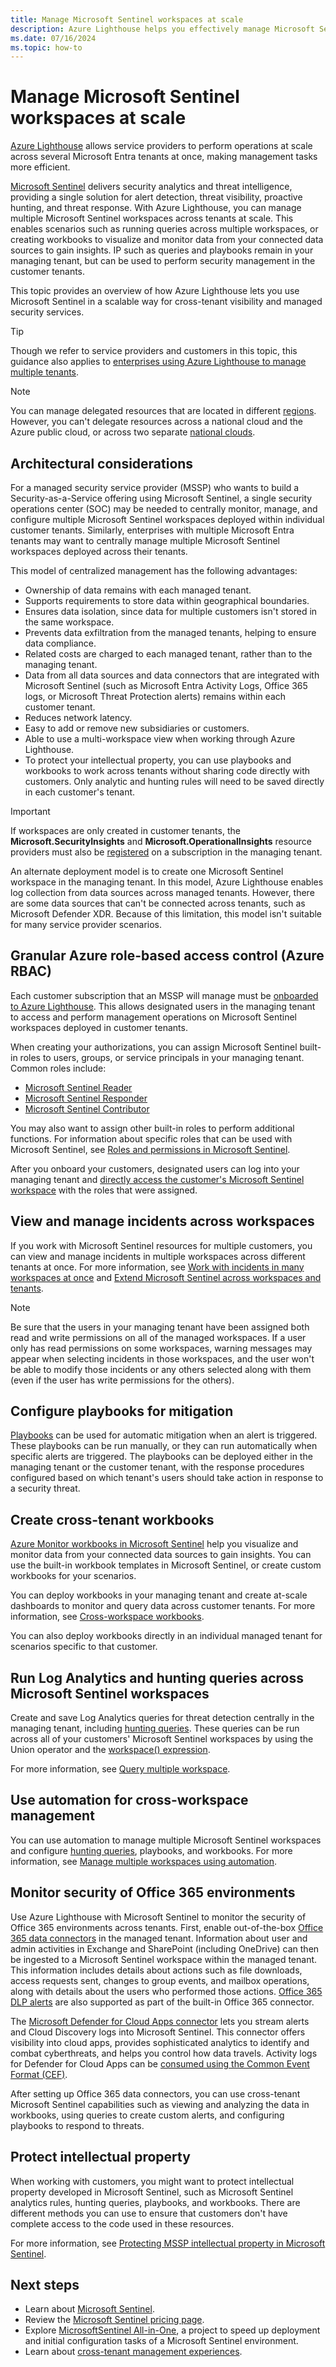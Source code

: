 ```yaml
---
title: Manage Microsoft Sentinel workspaces at scale
description: Azure Lighthouse helps you effectively manage Microsoft Sentinel across delegated customer resources.
ms.date: 07/16/2024
ms.topic: how-to
---
```


# Manage Microsoft Sentinel workspaces at scale

[Azure Lighthouse](../overview.md) allows service providers to perform operations at scale across several Microsoft Entra tenants at once, making management tasks more efficient.

[Microsoft Sentinel](/azure/sentinel/overview) delivers security analytics and threat intelligence, providing a single solution for alert detection, threat visibility, proactive hunting, and threat response. With Azure Lighthouse, you can manage multiple Microsoft Sentinel workspaces across tenants at scale. This enables scenarios such as running queries across multiple workspaces, or creating workbooks to visualize and monitor data from your connected data sources to gain insights. IP such as queries and playbooks remain in your managing tenant, but can be used to perform security management in the customer tenants.

This topic provides an overview of how Azure Lighthouse lets you use Microsoft Sentinel in a scalable way for cross-tenant visibility and managed security services.

> [!TIP]
> Though we refer to service providers and customers in this topic, this guidance also applies to [enterprises using Azure Lighthouse to manage multiple tenants](../concepts/enterprise.md).

> [!NOTE]
> You can manage delegated resources that are located in different [regions](/azure/reliability/availability-zones-overview#regions). However, you can't delegate resources across a national cloud and the Azure public cloud, or across two separate [national clouds](/azure/active-directory/develop/authentication-national-cloud).

## Architectural considerations

For a managed security service provider (MSSP) who wants to build a Security-as-a-Service offering using Microsoft Sentinel, a single security operations center (SOC) may be needed to centrally monitor, manage, and configure multiple Microsoft Sentinel workspaces deployed within individual customer tenants. Similarly, enterprises with multiple Microsoft Entra tenants may want to centrally manage multiple Microsoft Sentinel workspaces deployed across their tenants.

This model of centralized management has the following advantages:

- Ownership of data remains with each managed tenant.
- Supports requirements to store data within geographical boundaries.
- Ensures data isolation, since data for multiple customers isn't stored in the same workspace.
- Prevents data exfiltration from the managed tenants, helping to ensure data compliance.
- Related costs are charged to each managed tenant, rather than to the managing tenant.
- Data from all data sources and data connectors that are integrated with Microsoft Sentinel (such as Microsoft Entra Activity Logs, Office 365 logs, or Microsoft Threat Protection alerts) remains within each customer tenant.
- Reduces network latency.
- Easy to add or remove new subsidiaries or customers.
- Able to use a multi-workspace view when working through Azure Lighthouse.
- To protect your intellectual property, you can use playbooks and workbooks to work across tenants without sharing code directly with customers. Only analytic and hunting rules will need to be saved directly in each customer's tenant.

> [!IMPORTANT]
> If workspaces are only created in customer tenants, the **Microsoft.SecurityInsights** and **Microsoft.OperationalInsights** resource providers must also be [registered](/azure/azure-resource-manager/management/resource-providers-and-types#register-resource-provider) on a subscription in the managing tenant.

An alternate deployment model is to create one Microsoft Sentinel workspace in the managing tenant. In this model, Azure Lighthouse enables log collection from data sources across managed tenants. However, there are some data sources that can't be connected across tenants, such as Microsoft Defender XDR. Because of this limitation, this model isn't suitable for many service provider scenarios.

## Granular Azure role-based access control (Azure RBAC)

Each customer subscription that an MSSP will manage must be [onboarded to Azure Lighthouse](onboard-customer.md). This allows designated users in the managing tenant to access and perform management operations on Microsoft Sentinel workspaces deployed in customer tenants.

When creating your authorizations, you can assign Microsoft Sentinel built-in roles to users, groups, or service principals in your managing tenant. Common roles include:

- [Microsoft Sentinel Reader](/azure/role-based-access-control/built-in-roles#microsoft-sentinel-reader)
- [Microsoft Sentinel Responder](/azure/role-based-access-control/built-in-roles#microsoft-sentinel-responder)
- [Microsoft Sentinel Contributor](/azure/role-based-access-control/built-in-roles#microsoft-sentinel-contributor)

You may also want to assign other built-in roles to perform additional functions. For information about specific roles that can be used with Microsoft Sentinel, see [Roles and permissions in Microsoft Sentinel](/azure/sentinel/roles).

After you onboard your customers, designated users can log into your managing tenant and [directly access the customer's Microsoft Sentinel workspace](/azure/sentinel/multiple-tenants-service-providers#how-to-access-microsoft-sentinel-in-managed-tenants) with the roles that were assigned.

## View and manage incidents across workspaces

If you work with Microsoft Sentinel resources for multiple customers, you can view and manage incidents in multiple workspaces across different tenants at once. For more information, see [Work with incidents in many workspaces at once](/azure/sentinel/multiple-workspace-view) and [Extend Microsoft Sentinel across workspaces and tenants](/azure/sentinel/extend-sentinel-across-workspaces-tenants).

> [!NOTE]
> Be sure that the users in your managing tenant have been assigned both read and write permissions on all of the managed workspaces. If a user only has read permissions on some workspaces, warning messages may appear when selecting incidents in those workspaces, and the user won't be able to modify those incidents or any others selected along with them (even if the user has write permissions for the others).

## Configure playbooks for mitigation

[Playbooks](/azure/sentinel/tutorial-respond-threats-playbook) can be used for automatic mitigation when an alert is triggered. These playbooks can be run manually, or they can run automatically when specific alerts are triggered. The playbooks can be deployed either in the managing tenant or the customer tenant, with the response procedures configured based on which tenant's users should take action in response to a security threat.

## Create cross-tenant workbooks

[Azure Monitor workbooks in Microsoft Sentinel](/azure/sentinel/monitor-your-data) help you visualize and monitor data from your connected data sources to gain insights. You can use the built-in workbook templates in Microsoft Sentinel, or create custom workbooks for your scenarios.

You can deploy workbooks in your managing tenant and create at-scale dashboards to monitor and query data across customer tenants. For more information, see [Cross-workspace workbooks](/azure/sentinel/extend-sentinel-across-workspaces-tenants#using-cross-workspace-workbooks).

You can also deploy workbooks directly in an individual managed tenant for scenarios specific to that customer.

## Run Log Analytics and hunting queries across Microsoft Sentinel workspaces

Create and save Log Analytics queries for threat detection centrally in the managing tenant, including [hunting queries](/azure/sentinel/extend-sentinel-across-workspaces-tenants#hunt-across-multiple-workspaces). These queries can be run across all of your customers' Microsoft Sentinel workspaces by using the Union operator and the [workspace() expression](/azure/azure-monitor/logs/workspace-expression).

For more information, see [Query multiple workspace](/azure/sentinel/extend-sentinel-across-workspaces-tenants#query-multiple-workspaces).

## Use automation for cross-workspace management

You can use automation to manage multiple Microsoft Sentinel workspaces and configure [hunting queries](/azure/sentinel/hunting), playbooks, and workbooks. For more information, see [Manage multiple workspaces using automation](/azure/sentinel/extend-sentinel-across-workspaces-tenants#manage-multiple-workspaces-using-automation).

## Monitor security of Office 365 environments

Use Azure Lighthouse with Microsoft Sentinel to monitor the security of Office 365 environments across tenants. First, enable out-of-the-box [Office 365 data connectors](/azure/sentinel/data-connectors/office-365) in the managed tenant. Information about user and admin activities in Exchange and SharePoint (including OneDrive) can then be ingested to a Microsoft Sentinel workspace within the managed tenant. This information includes details about actions such as file downloads, access requests sent, changes to group events, and mailbox operations, along with details about the users who performed those actions. [Office 365 DLP alerts](https://techcommunity.microsoft.com/t5/azure-sentinel/ingest-office-365-dlp-events-into-azure-sentinel/ba-p/1031820) are also supported as part of the built-in Office 365 connector.

The [Microsoft Defender for Cloud Apps connector](/azure/sentinel/data-connectors/microsoft-defender-for-cloud-apps) lets you stream alerts and Cloud Discovery logs into Microsoft Sentinel. This connector offers visibility into cloud apps, provides sophisticated analytics to identify and combat cyberthreats, and helps you control how data travels. Activity logs for Defender for Cloud Apps can be [consumed using the Common Event Format (CEF)](https://techcommunity.microsoft.com/t5/azure-sentinel/ingest-box-com-activity-events-via-microsoft-cloud-app-security/ba-p/1072849).

After setting up Office 365 data connectors, you can use cross-tenant Microsoft Sentinel capabilities such as viewing and analyzing the data in workbooks, using queries to create custom alerts, and configuring playbooks to respond to threats.

## Protect intellectual property

When working with customers, you might want to protect intellectual property developed in Microsoft Sentinel, such as Microsoft Sentinel analytics rules, hunting queries, playbooks, and workbooks. There are different methods you can use to ensure that customers don't have complete access to the code used in these resources.

For more information, see [Protecting MSSP intellectual property in Microsoft Sentinel](/azure/sentinel/mssp-protect-intellectual-property).

## Next steps

- Learn about [Microsoft Sentinel](/azure/sentinel/overview).
- Review the [Microsoft Sentinel pricing page](https://azure.microsoft.com/pricing/details/azure-sentinel/).
- Explore [MicrosoftSentinel All-in-One](https://github.com/Azure/Azure-Sentinel/tree/master/Tools/Sentinel-All-In-One), a project to speed up deployment and initial configuration tasks of a Microsoft Sentinel environment.
- Learn about [cross-tenant management experiences](../concepts/cross-tenant-management-experience.md).
